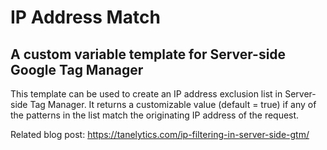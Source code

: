 # IP Address Match
## A custom variable template for Server-side Google Tag Manager

This template can be used to create an IP address exclusion list in Server-side Tag Manager. It returns a customizable value (default = true) if any of the patterns in the list match the originating IP address of the request.

Related blog post: https://tanelytics.com/ip-filtering-in-server-side-gtm/
